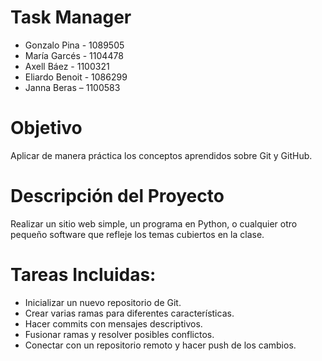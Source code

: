 ﻿# Task Manager
 - Gonzalo Pina - 1089505
- María Garcés - 1104478
- Axell Báez - 1100321
- Eliardo Benoit - 1086299
- Janna Beras – 1100583
  
# Objetivo
Aplicar de manera práctica los conceptos aprendidos sobre Git y GitHub.

# Descripción del Proyecto
Realizar un sitio web simple, un programa en Python, o cualquier otro pequeño software que refleje los temas cubiertos en la clase.

# Tareas Incluidas:
- Inicializar un nuevo repositorio de Git.
- Crear varias ramas para diferentes características.
- Hacer commits con mensajes descriptivos.
- Fusionar ramas y resolver posibles conflictos.
- Conectar con un repositorio remoto y hacer push de los cambios.
